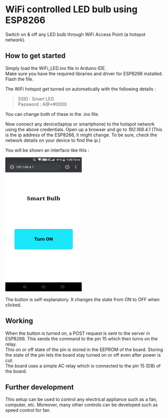 # WiFi controlled LED bulb using ESP8266
Switch on & off any LED bulb through WiFi Access Point (a hotspot network).
   

## How to get started
Simply load the WiFi_LED.ino file in Arduino IDE.  
Make sure you have the required libraries and driver for ESP8266 installed.  
Flash the file. 
   
The WiFi hotspot get turned on automatically with the following details :  
   
> SSID : Smart LED  
Password : A@*#0000  

You can change both of these in the .ino file.

Now connect any device(laptop or smartphone) to the hotspot network using the above credentials. Open up a browser and go to *192.168.4.1* 
(This is the ip address of the ESP8266, it might change. To be sure, check the network details on your device to find the ip.)

   

You will be shown an interface like this :   
    
<img src="https://github.com/kushanksriraj/wifi-led/blob/master/browser-ui.png" alt="Browser-UI" width="240" height="420"/>   

The button is self-explanatory. It changes the state from ON to OFF when clicked.

## Working 
When the button is turned on, a POST request is sent to the server in ESP8266. This sends the command to the pin 15 which then turns on the relay.   
This on or off state of the pin is stored in the EEPROM of the board. Storing the state of the pin lets the board stay turned on or off even after power is cut.   
The board uses a simple AC relay which is connected to the pin 15 (D8) of the board. 

## Further development
This setup can be used to control any electrical appliance such as a fan, computer, etc. Moreover, many other controls can be developed such as speed control for fan. 
